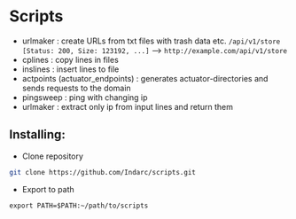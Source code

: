 # Scripts
- urlmaker : create URLs from txt files with trash data 
etc. `/api/v1/store       [Status: 200, Size: 123192, ...]` --> `http://example.com/api/v1/store`
- cplines : copy lines in files
- inslines : insert lines to file
- actpoints (actuator_endpoints) : generates actuator-directories and sends requests to the domain
- pingsweep : ping with changing ip
- urlmaker : extract only ip from input lines and return them

## Installing:
- Clone repository
```sh
git clone https://github.com/Indarc/scripts.git
```
- Export to path
```
export PATH=$PATH:~/path/to/scripts
```
